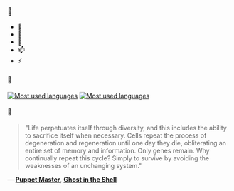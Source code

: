 ### 👋

- 🔭
- 🌱
- 💬
- 📫
- ⚡

#### 🧏

[![Most used languages](https://github-readme-stats-aynah.vercel.app/api/top-langs/?username=aynh&theme=solarized-dark&langs_count=6&layout=compact&hide_title=true)](https://github.com/anuraghazra/github-readme-stats#gh-dark-mode-only)
[![Most used languages](https://github-readme-stats-aynah.vercel.app/api/top-langs/?username=aynh&theme=solarized-light&langs_count=6&layout=compact&hide_title=true)](https://github.com/anuraghazra/github-readme-stats#gh-light-mode-only)

#### 💬

> "Life perpetuates itself through diversity, and this includes the ability to sacrifice itself when necessary. Cells repeat the process of degeneration and regeneration until one day they die, obliterating an entire set of memory and information. Only genes remain. Why continually repeat this cycle? Simply to survive by avoiding the weaknesses of an unchanging system."

&mdash; [**Puppet Master**](https://myanimelist.net/character.php?q=Puppet%20Master&cat=character), [**Ghost in the Shell**](https://myanimelist.net/search/all?q=Ghost%20in%20the%20Shell&cat=all)
